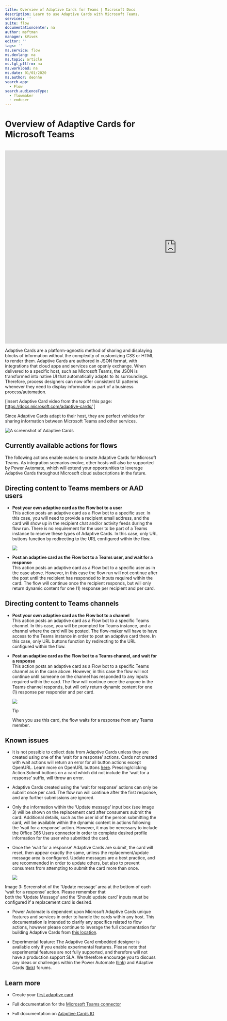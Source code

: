 ```yaml
---
title: Overview of Adaptive Cards for Teams | Microsoft Docs
description: Learn to use Adaptive Cards with Microsoft Teams.
services: ''
suite: flow
documentationcenter: na
author: msftman
manager: kVivek
editor: ''
tags: ''
ms.service: flow
ms.devlang: na
ms.topic: article
ms.tgt_pltfrm: na
ms.workload: na
ms.date: 01/01/2020
ms.author: deonhe
search.app: 
  - Flow
search.audienceType: 
  - flowmaker
  - enduser
---
```

# Overview of Adaptive Cards for Microsoft Teams

<br>
<iframe width="1129" height="635" src="https://www.youtube.com/watch?v=FqQ3jM2qPRM" frameborder="0" allow="accelerometer; autoplay; encrypted-media; gyroscope; picture-in-picture" allowfullscreen></iframe>



Adaptive Cards are a platform-agnostic method of sharing and displaying blocks of information without the complexity of customizing CSS or HTML to render them. Adaptive Cards are authored in JSON format, with integrations that cloud apps and services can openly exchange. When delivered to a specific host, such as Microsoft Teams, the JSON is transformed into native UI that automatically adapts to its surroundings. Therefore, process designers can now offer consistent UI patterns whenever they need to display information as part of a business process/automation.
 
[insert Adaptive Card video from the top of this page:
<https://docs.microsoft.com/adaptive-cards/> ]
 
Since Adaptive Cards adapt to their host, they are perfect vehicles for sharing information between Microsoft Teams and other services.

  ![A screenshot of Adaptive Cards](media/adaptive-cards/multi-adaptive-cards.png)
 
## Currently available actions for flows
 
The following actions enable makers to create Adaptive Cards for Microsoft Teams. As integration scenarios evolve, other hosts will also be supported by Power Automate, which will extend your opportunities to leverage Adaptive Cards throughout Microsoft cloud subscriptions in the future.
 
## Directing content to **Teams members or AAD users**
 
-   **Post your own adaptive card as the Flow bot to a user**  
    This action posts an adaptive card as a Flow bot to a specific user. In this case, you will need to provide a recipient email address, and the card will show up in the recipient chat and/or activity feeds during the flow run. There is no requirement for the user to be part of a Teams instance to receive these types of Adaptive Cards. In this case, only URL buttons function by redirecting to the URL configured within the flow.

      ![](media/adaptive-cards/top.png)
 
-   **Post an adaptive card as the Flow bot to a Teams user, and wait for a response**  
    This action posts an adaptive card as a Flow bot to a specific user as in the case above. However, in this case the flow run will not continue after the post until the recipient has responded to inputs required within the card. The flow will continue once the recipient responds, but will only return dynamic content for one (1) response per recipient and per card.
    
    <!--Note: I don't see the image for this card ![](media/03d0a0634db92fbd5446c921061ed84d.png) -->
 
<!-- Image 1: Screenshot of posting for a user. In this case, the flow will continue without waiting for a response. -->
 
## Directing content to **Teams channels**
 
-   **Post your own adaptive card as the Flow bot to a channel**  
    This action posts an adaptive card as a Flow bot to a specific Teams channel. In this case, you will be prompted for Teams instance, and a
    channel where the card will be posted. The flow-maker will have to have access to the Teams instance in order to post an adaptive card there. In
    this case, only URL buttons function by redirecting to the URL configured within the flow.
 
-   **Post an adaptive card as the Flow bot to a Teams channel, and wait for a response**  
    This action posts an adaptive card as a Flow bot to a specific Teams channel as in the case above. However, in this case the flow will not continue until
    someone on the channel has responded to any inputs required within the card. The flow will continue once the anyone in the Teams channel responds, but
    will only return dynamic content for one (1) response per responder and per card.
 
     ![](media/adaptive-cards/bottom.png)

     >[!TIP]
     >When you use this card, the flow waits for a response from any Teams member.
 
 
## Known issues
 
-   It is not possible to collect data from Adaptive Cards unless they are created using one of the ‘wait for a response’ actions. Cards not created with wait actions will return an error for all button actions except OpenURL. Learn more on OpenURL buttons [here](https://adaptivecards.io/explorer/Action.OpenUrl.html).
    Pressing/clicking Action.Submit buttons on a card which did not include the ‘wait for a response’ suffix, will throw an error.
 
-   Adaptive Cards created using the ‘wait for response’ actions can only be submit once per card. The flow run will continue after the first response, and any further submissions are ignored.
 
-   Only the information within the ‘Update message’ input box (see image 3) will be shown on the replacement card after consumers submit the card. 
    Additional details, such as the user id of the person submitting the card, will be available within the dynamic content in actions following the ‘wait for a response’ action. However, it may be necessary to include the Office 365 Users connector in order to complete desired profile information for the user who submitted the card.
 
-   Once the ‘wait for a response’ Adaptive Cards are submit, the card will reset, then appear exactly the same, unless the replacement/update message area is configured. Update messages are a best practice, and are recommended in order to update others, but also to prevent consumers from attempting to submit the card more than once.
 
     ![](media/1c38ff7a9fd3dd64a3712f78e7ad427b.png)
 
Image 3: Screenshot of the ‘Update message’ area at the bottom of each ‘wait for a response’ action. Please remember that  
both the ‘Update Message’ and the ‘Should update card’ inputs must be configured if a replacement card is desired.
 
-   Power Automate is dependent upon Microsoft Adaptive Cards unique features and services in order to handle the cards within any host. This documentation is intended to clarify any specifics related to flow actions, however please continue to leverage the full documentation for building Adaptive Cards from [this location](https://docs.microsoft.com/adaptive-cards/).
 
-   Experimental feature: The Adaptive Card embedded designer is available only if you enable experimental features. Please note that experimental features are not fully supported, and therefore will not have a production support SLA. We therefore encourage you to discuss any ideas or challenges within the Power Automate ([link](https://powerusers.microsoft.com/t5/Microsoft-Power-Automate/ct-p/MPACommunity)) and Adaptive Cards ([link](https://github.com/login?return_to=https%3A%2F%2Fgithub.com%2FMicrosoft%2FAdaptiveCards%2Fissues%2Fnew%3Ftitle%3D%255BWebsite%255D%2520%255BYour%2520feedback%2520title%2520here%255D%26body%3D%250D%250A%250D%250A%255BYour%2520detailed%2520feedback%2520here%255D%250D%250A%250D%250A---%250D%250A%2A%2520URL%253A%2520https%253A%252F%252Fadaptivecards.io%252Fexplorer%252FAction.OpenUrl.html)) forums.
 
## Learn more 
 
- Create your [first adaptive card](https://docs.microsoft.com/power-automate/create-adaptive-cards)
 
- Full documentation for the [Microsoft Teams connector](https://docs.microsoft.com/connectors/teams/)
 
- Full documentation on [Adaptive Cards IO](https://docs.microsoft.com/adaptive-cards) 

